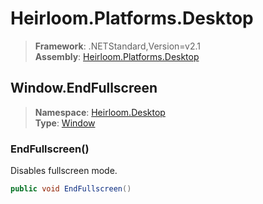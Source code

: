 # Heirloom.Platforms.Desktop

> **Framework**: .NETStandard,Version=v2.1  
> **Assembly**: [Heirloom.Platforms.Desktop][0]  

## Window.EndFullscreen

> **Namespace**: [Heirloom.Desktop][0]  
> **Type**: [Window][1]  

### EndFullscreen()

Disables fullscreen mode.

```cs
public void EndFullscreen()
```

[0]: ../../../Heirloom.Platforms.Desktop.md
[1]: ../Window.md

